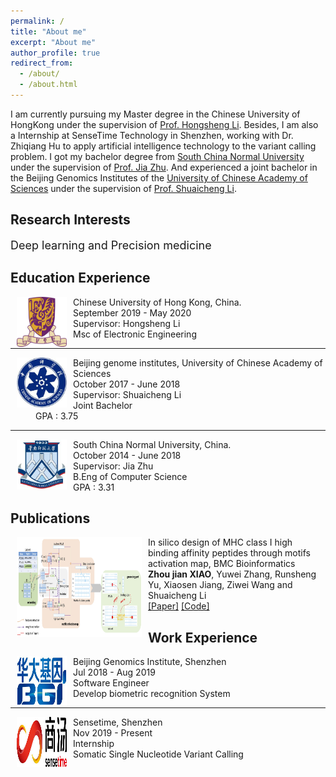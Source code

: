 ```yaml
---
permalink: /
title: "About me"
excerpt: "About me"
author_profile: true
redirect_from:
  - /about/
  - /about.html
---
```

I am currently pursuing my Master degree in the Chinese University of HongKong under the supervision of [Prof. Hongsheng Li](https://www.ee.cuhk.edu.hk/~hsli/). Besides, I am also a Internship at SenseTime Technology in Shenzhen, working with Dr. Zhiqiang Hu to apply artificial intelligence technology to the variant calling problem.
I got my bachelor degree from [South China Normal University](http://english.scnu.edu.cn/) under the supervision of [Prof. Jia Zhu](https://scholar.google.com/citations?user=KO3MIkQAAAAJ&hl=en). And experienced a joint bachelor in the Beijing Genomics Institutes of the [University of Chinese Academy of Sciences](http://english.cas.cn/) under the supervision of [Prof. Shuaicheng Li](https://www.cityu.edu.hk/stfprofile/shuaicli.htm).

<h2 id="Research-Interests">Research Interests</h2>
<p><font size="4">Deep learning and Precision medicine </font></p>

<h2 id="Education-Experience">Education Experience</h2>

<dt><img align="left" width="80" height="80" hspace="10" src="../images/cuhk.png"><dt>
<dt> Chinese University of Hong Kong, China.</dt>
<dd>September 2019 - May 2020</dd>
<dd>Supervisor: Hongsheng Li</dd>
<dd>Msc of Electronic Engineering</dd>
<hr>
<dt><img align="left" width="80" height="80" hspace="10" src="../images/cas.jpeg"><dt>
<dt> Beijing genome institutes, University of Chinese Academy of Sciences</dt>
<dd>October 2017 - June 2018</dd>
<dd>Supervisor: Shuaicheng Li</dd>
<dd>Joint Bachelor</dd>
<dd>GPA : 3.75</dd>
<hr>
<dt><img align="left" width="80" height="80" hspace="10" src="../images/scnu.jpeg"><dt>
<dt> South China Normal University, China.</dt>
<dd>October 2014 - June 2018</dd>
<dd>Supervisor: Jia Zhu</dd>
<dd>B.Eng of Computer Science</dd>
<dd>GPA : 3.31</dd>


<h2 id="publications">Publications</h2>
<dl><dt><img align="left" width="200" height="160" hspace="10" src="/images/mam.jpg"></dt>
    <dt>In silico design of MHC class I high binding affinity peptides through motifs activation map, BMC Bioinformatics</dt>
    <dd><strong>Zhou jian XIAO</strong>, Yuwei Zhang, Runsheng Yu, Xiaosen Jiang, Ziwei Wang and Shuaicheng Li</dd>
    <dd><a href="https://bmcbioinformatics.biomedcentral.com/articles/10.1186/s12859-018-2517-3">[Paper]</a>
    <a href="https://github.com/yurunsheng1/MAM_network">[Code]</a></dd></dl>


<h2 id="Work-Experience">Work Experience</h2>
<dt><img align="left" width="80" height="80" hspace="10" src="../images/bgi.jpeg"><dt>
<dt> Beijing Genomics Institute, Shenzhen</dt>
<dd>Jul 2018 - Aug 2019</dd>
<dd>Software Engineer</dd>
<dd>Develop biometric recognition System</dd>
<hr>
<dt><img align="left" width="80" height="80" hspace="10" src="../images/sensetime.jpeg"><dt>
<dt> Sensetime, Shenzhen</dt>
<dd>Nov 2019 - Present</dd>
<dd>Internship</dd>
<dd>Somatic Single Nucleotide Variant Calling</dd>

